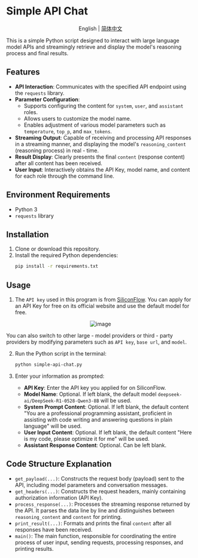 # Simple API Chat

<div align="center">
<p>English | <a href="README.md">简体中文</a></p>
</div>

This is a simple Python script designed to interact with large language model APIs and streamingly retrieve and display the model's reasoning process and final results.

## Features

* **API Interaction**: Communicates with the specified API endpoint using the `requests` library.
* **Parameter Configuration**:
    * Supports configuring the content for `system`, `user`, and `assistant` roles.
    * Allows users to customize the model name.
    * Enables adjustment of various model parameters such as `temperature`, `top_p`, and `max_tokens`.
* **Streaming Output**: Capable of receiving and processing API responses in a streaming manner, and displaying the model's `reasoning_content` (reasoning process) in real - time.
* **Result Display**: Clearly presents the final `content` (response content) after all content has been received.
* **User Input**: Interactively obtains the API Key, model name, and content for each role through the command line.

## Environment Requirements

* Python 3
* `requests` library

## Installation

1. Clone or download this repository.
2. Install the required Python dependencies:
    ```bash
    pip install -r requirements.txt
    ```

## Usage

1. The `API key` used in this program is from [SiliconFlow](https://cloud.siliconflow.cn/i/hjshxbt8). You can apply for an API Key for free on its official website and use the default model for free.

<div align="center">

![image](https://github.com/user-attachments/assets/d7b510f9-81cc-422f-9bef-392ce074bc2a)

</div>

   You can also switch to other large - model providers or third - party providers by modifying parameters such as `API key`, `base url`, and `model`.

2. Run the Python script in the terminal:
    ```bash
    python simple-api-chat.py
    ```
    
3. Enter your information as prompted:
    * **API Key**: Enter the API key you applied for on SiliconFlow.
    * **Model Name**: Optional. If left blank, the default model `deepseek-ai/DeepSeek-R1-0528-Qwen3-8B` will be used.
    * **System Prompt Content**: Optional. If left blank, the default content "You are a professional programming assistant, proficient in assisting with code writing and answering questions in plain language" will be used.
    * **User Input Content**: Optional. If left blank, the default content "Here is my code, please optimize it for me" will be used.
    * **Assistant Response Content**: Optional. Can be left blank.

## Code Structure Explanation

* `get_payload(...)`: Constructs the request body (payload) sent to the API, including model parameters and conversation messages.
* `get_headers(...)`: Constructs the request headers, mainly containing authorization information (API Key).
* `process_response(...)`: Processes the streaming response returned by the API. It parses the data line by line and distinguishes between `reasoning_content` and `content` for printing.
* `print_result(...)`: Formats and prints the final `content` after all responses have been received.
* `main()`: The main function, responsible for coordinating the entire process of user input, sending requests, processing responses, and printing results.
